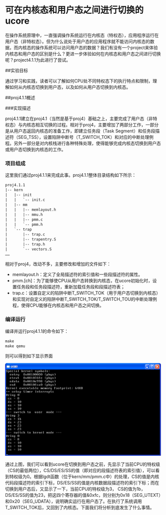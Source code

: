 # 可在内核态和用户态之间进行切换的ucore 

在操作系统原理中，一直强调操作系统运行在内核态（特权态），应用程序运行在用户态（非特权态）。但为什么说处于用户态的应用程序就不能访问内核态的数据，而内核态的操作系统可以访问用户态的数据？我们有没有一个project来体验内核态和用户态的区别是什么？更进一步体验如何在内核态和用户态之间进行切换呢？project4.1.1为此进行了尝试。 

##实验目标

通过学习和实践，读者可以了解如何CPU处不同特权态下的执行特点和限制，理解如何从内核态切换到用户态，以及如何从用户态切换到内核态。

##proj4.1.1概述

###实现描述

proj4.1.1建立在proj4.1（当然是基于proj4）基础之上，主要完成了用户态（非特权态）与内核态相互切换的过程。相对于proj4，主要增加了两部分工作，一部分是从用户态返回内核态的准备工作，即建立任务段（Task Segment）和任务段描述符（SEG\_TSS），设置陷阱中断号（T\_SWITCH\_TOK）和对应的中断处理例程。另外一部分是对内核栈进行各种特殊处理，使得能够完成内核态切换到用户态或用户态切换到内核态的工作。

### 项目组成

这里我们通过proj4.1.1来完成此事。proj4.1.1整体目录结构如下所示：

    proj4.1.1
    |-- kern
    |   |-- init
    |   |   `-- init.c
    |   |-- mm
    |   |   |-- memlayout.h
    |   |   |-- mmu.h
    |   |   |-- pmm.c
    |   |   `-- pmm.h
    |   `-- trap
    |       |-- trap.c
    |       |-- trapentry.S
    |       |-- trap.h
    |       `-- vectors.S
    ……

相对于proj4，改动不多，主要修改和增加的文件如下：

* memlayout.h：定义了全局描述符的索引值和一些段描述符的属性。
* pmm.[ch]：为了能够使CPU从用户态转换到内核态，在ucore初始化时，设置任务段和任务段描述符，重新加载任务段和段描述符表；
* trap.c：设置自定义的陷阱中断T\_SWITCH\_TOK（用于用户态切换到内核态）和实现对自定义的陷阱中断T\_SWITCH\_TOK/T\_SWITCH\_TOU的中断处理例程，使得CPU能够在内核态和用户态之间切换。

### 编译运行

编译并运行proj4.1.1的命令如下：

    make
    make qemu
  
则可以得到如下显示界面

![3.5.2.1](figures/3.5.2.1.png)

通过上图，我们可以看到ucore在切换到用户态之前，先显示了当前CPU的特权级（CS的最低两位），CS/DS/ES/SS的值（即对应的段描述符表的索引值），可以看到特权级为0。根据lgdt函数（位于kern/mm/pmm.c中）的处理，CS的值是内核代码段描述符的索引下标，DS/ES/SS的值是内核数据段描述符的索引下标；而在切换到用户态后，又显示了一下，当前CPU的特权级为3， CS的值为1b，DS/ES/SS的值为23，把这四个寄存器的值&0xfc，则分别为0x18（SEG_UTEXT）和0x20（SEG_UDATA），说明确实运行在用户态了。在执行了系统调用T_SWITCH_TOK后，又回到了内核态。下面我们将分析到底发生了什么事情。



